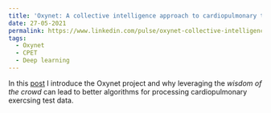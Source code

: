 ```yaml
---
title: 'Oxynet: A collective intelligence approach to cardiopulmonary test interpretation'
date: 27-05-2021
permalink: https://www.linkedin.com/pulse/oxynet-collective-intelligence-approach-test-andrea-zignoli/?trackingId=4jrP2%2Fs1mkaZP6C%2Bim1cIQ%3D%3D
tags:
  - Oxynet
  - CPET
  - Deep learning
---
```


In this [post](https://www.linkedin.com/pulse/oxynet-collective-intelligence-approach-test-andrea-zignoli/?trackingId=4jrP2%2Fs1mkaZP6C%2Bim1cIQ%3D%3D) I introduce the Oxynet project and why leveraging the *wisdom of the crowd* can lead to better algorithms for processing cardiopulmonary exercsing test data.  

